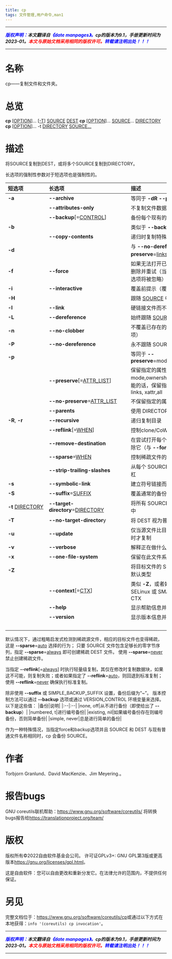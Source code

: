 ```yaml
---
title: cp
tags: 文件管理,用户命令,man1
---
```


------

***<font color=blue>版权声明：</font>本文翻译自<font color=blue>《date manpages》。</font>cp的版本为9.1，手册更新时间为2023-01。<font color=red>本文与原始文档采用相同的版权许可。</font><font color=blue>转载请注明出处！！！</font>***

------
# 名称
cp——复制文件和文件夹。

# 总览

**cp** [<u>OPTION</u>]... [<u>-T</u>] <u>SOURCE</u> <u>DEST</u>
**cp** [<u>OPTION</u>]... <u>SOURCE</u>... <u>DIRECTORY</u>
**cp** [<u>OPTION</u>]... -t <u>DIRECTORY</u> <u>SOURCE...</u>


# 描述
将SOURCE复制到DEST，或将多个SOURCE复制到DIRECTORY。

长选项的强制性参数对于短选项也是强制性的。

|短选项|长选项|描述|
|:--|:--|:--|
|**-a**|**--archive**|等同于 **-dR --preserve**=<u>all</u>
||**--attributes-only**|不复制文件数据，仅复制属性|
||**--backup**\[=<u>CONTROL</u>]|备份每个现有的目标文件|
|**-b**||类似于 **--backup** 但不接受参数|
||**--copy-contents**|递归时复制特殊文件的内容|
|**-d**|| 与 **--no-dereference --preserve**=<u>links</u>相同|
|**-f**|**--force**| 如果无法打开已存在的目标文件，请将其删除并重试（当同时使用 **-n** 选项时，此选项将被忽略）|
|**-i**|**--interactive**|  覆盖前提示（覆盖之前的 **-n** 选项）|
|**-H**||跟随 <u>SOURCE</u> 中的命令行符号链接|
|**-l**| **--link**|  硬链接文件而不是复制|
|**-L**| **--dereference**|始终跟随 <u>SOURCE</u> 中的符号链接|
|**-n** |**--no-clobber**|不覆盖已存在的文件（覆盖之前的 **-i** 选项）|
|**-P** |**--no-dereference**|永不跟随 SOURCE 中的符号链接|
|**-p**||等同于 **--preserve**=mode,ownership,timestamps|
||**--preserve**\[=<u>ATTR_LIST</u>]|保留指定的属性（默认：mode,ownership,timestamps），如果可能的话，保留指定的附加属性：context, links, xattr,all|
||**--no-preserve**=<u>ATTR_LIST</u>|不保留指定的属性|
|  |**--parents**|使用 DIRECTORY 下的完整源文件名|
|**-R**, **-r**| **--recursive**|递归复制目录|
||**--reflink**\[=<u>WHEN</u>]|控制clone/CoW 副本。 见下文|
||**--remove-destination**|在尝试打开每个已存在的目标文件之前删除它（与 **--force** 对比）|
||**--sparse**=<u>WHEN</u>|控制稀疏文件的创建。 见下文|
||**--strip-trailing-slashes**|从每个 SOURCE 参数中删除所有尾随斜杠|
|**-s**|**--symbolic-link**|建立符号链接而不是复制|
|**-S**| **--suffix**=<u>SUFFIX</u>|覆盖通常的备份后缀|
|**-t** <u>DIRECTORY</u>| **--target-directory**=<u>DIRECTORY</u>|将所有 SOURCE 参数复制到 DIRECTORY 中|
|**-T**| **--no-target-director**y|将 DEST 视为普通文件|
|**-u**|**--update**|仅当源文件比目标文件新或目标文件缺失时才复制|
|**-v**|**--verbose**|解释正在做什么|
|**-x**|**--one-file-system**|保留在此文件系统上|
|**-Z**||将目标文件的 SELinux 安全上下文设置为默认类型|
||**--context**\[=<u>CTX</u>]|类似 **-Z**，或者如果指定了 CTX，则将 SELinux 或 SMACK 安全上下文设置为 CTX|
||**--help**|显示帮助信息并退出|
||**--version**|显示版本信息并退出|
|&emsp;&emsp;&emsp;&emsp;&emsp;&emsp;&emsp;|&emsp;&emsp;&emsp;&emsp;&emsp;&emsp;&emsp;&emsp;&emsp;&emsp;&emsp;&emsp;&emsp;&emsp;&emsp;||

 默认情况下，通过粗略启发式检测到稀疏源文件，相应的目标文件也变得稀疏， 这是 **--sparse**=<u>auto</u> 选择的行为； 只要 SOURCE 文件包含足够长的零字节序列，指定 **--sparse**=<u>always</u> 即可创建稀疏 DEST 文件。 使用 **--sparse**=<u>never</u> 禁止创建稀疏文件。

当指定 **--reflink**\[=<u>always</u>] 时执行轻量级复制，其仅在修改时复制数据块，如果这不可能，则复制失败；或者如果指定了 **--reflink**=<u>auto</u>，则回退到标准复制；使用 **--reflink**=<u>never</u> 确保执行标准复制。

除非使用 **--suffix** 或 SIMPLE_BACKUP_SUFFIX 设置，备份后缀为“~”。 版本控制方法可以通过 **--backup** 选项或通过 VERSION_CONTROL 环境变量来选择。 以下是这些值：
|备份|说明|
|:--|:--|
|none, off|从不进行备份（即使给出了 **--backup**）|
|numbered, t|进行编号备份|
|existing, nil|如果编号备份存在则编号备份，否则简单备份|
|simple, never|总是进行简单的备份|

作为一种特殊情况，当指定force和backup选项并且 SOURCE 和 DEST 与现有普通文件名称相同时，cp 会备份 SOURCE。

# 作者
Torbjorn Granlund、David MacKenzie、Jim Meyering.。

# 报告bugs
GNU coreutils联机帮助：<https://www.gnu.org/software/coreutils/>
将转换bugs报告给<https://translationproject.org/team/>

# 版权
版权所有©2022自由软件基金会公司。 许可证GPLv3+: GNU GPL第3版或更高版本<https://gnu.org/licenses/gpl.html>。

这是自由软件：您可以自由更改和重新分发它。在法律允许的范围内，不提供任何保证。

# 另见

完整文档位于：<https://www.gnu.org/software/coreutils/cp>或通过以下方式在本地获得：`info '(coreutils) cp invocation'`。


------

***<font color=blue>版权声明：</font>本文翻译自<font color=blue>《date manpages》。</font>cp的版本为9.1，手册更新时间为2023-01。<font color=red>本文与原始文档采用相同的版权许可。</font><font color=blue>转载请注明出处！！！</font>***

------